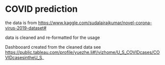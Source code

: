 # COVID prediction

the data is from https://www.kaggle.com/sudalairajkumar/novel-corona-virus-2019-dataset#

data is cleaned and re-formatted for the usage

Dashbooard created from the cleaned data see https://public.tableau.com/profile/yuezhe.li#!/vizhome/U_S_COVIDcases/COVIDcasesintheU_S_
